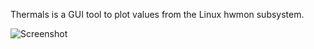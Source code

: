 Thermals is a GUI tool to plot values from the Linux hwmon subsystem.

![Screenshot](/../main/screenshot.png?raw=true "Dark Style enabled")
